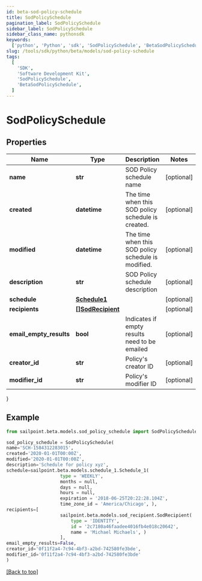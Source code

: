 ```yaml
---
id: beta-sod-policy-schedule
title: SodPolicySchedule
pagination_label: SodPolicySchedule
sidebar_label: SodPolicySchedule
sidebar_class_name: pythonsdk
keywords:
  ['python', 'Python', 'sdk', 'SodPolicySchedule', 'BetaSodPolicySchedule']
slug: /tools/sdk/python/beta/models/sod-policy-schedule
tags:
  [
    'SDK',
    'Software Development Kit',
    'SodPolicySchedule',
    'BetaSodPolicySchedule',
  ]
---
```


# SodPolicySchedule

## Properties

| Name | Type | Description | Notes |
| --- | --- | --- | --- |
| **name** | **str** | SOD Policy schedule name | [optional] |
| **created** | **datetime** | The time when this SOD policy schedule is created. | [optional] |
| **modified** | **datetime** | The time when this SOD policy schedule is modified. | [optional] |
| **description** | **str** | SOD Policy schedule description | [optional] |
| **schedule** | [**Schedule1**](schedule1) |  | [optional] |
| **recipients** | [**[]SodRecipient**](sod-recipient) |  | [optional] |
| **email_empty_results** | **bool** | Indicates if empty results need to be emailed | [optional] |
| **creator_id** | **str** | Policy's creator ID | [optional] |
| **modifier_id** | **str** | Policy's modifier ID | [optional] |

}

## Example

```python
from sailpoint.beta.models.sod_policy_schedule import SodPolicySchedule

sod_policy_schedule = SodPolicySchedule(
name='SCH-1584312283015',
created='2020-01-01T00:00Z',
modified='2020-01-01T00:00Z',
description='Schedule for policy xyz',
schedule=sailpoint.beta.models.schedule_1.Schedule_1(
                    type = 'WEEKLY',
                    months = null,
                    days = null,
                    hours = null,
                    expiration = '2018-06-25T20:22:28.104Z',
                    time_zone_id = 'America/Chicago', ),
recipients=[
                    sailpoint.beta.models.sod_recipient.SodRecipient(
                        type = 'IDENTITY',
                        id = '2c7180a46faadee4016fb4e018c20642',
                        name = 'Michael Michaels', )
                    ],
email_empty_results=False,
creator_id='0f11f2a4-7c94-4bf3-a2bd-742580fe3bde',
modifier_id='0f11f2a4-7c94-4bf3-a2bd-742580fe3bde'
)

```

[[Back to top]](#)

